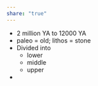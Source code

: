 ```yaml
---
share: "true"
---
```


- 2 million YA to 12000 YA
- paleo = old; lithos = stone
- Divided into
	- lower
	- middle
	- upper
- 